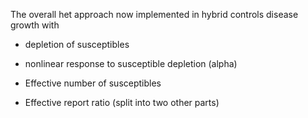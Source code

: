 The overall het approach now implemented in hybrid controls disease growth with

* depletion of susceptibles

* nonlinear response to susceptible depletion (alpha)

* Effective number of susceptibles

* Effective report ratio (split into two other parts)
